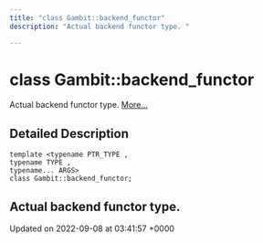 ```yaml
---
title: "class Gambit::backend_functor"
description: "Actual backend functor type. "

---
```


# class Gambit::backend_functor



Actual backend functor type.  [More...](#detailed-description)

## Detailed Description

```
template <typename PTR_TYPE ,
typename TYPE ,
typename... ARGS>
class Gambit::backend_functor;
```

Actual backend functor type. 
-------------------------------

Updated on 2022-09-08 at 03:41:57 +0000